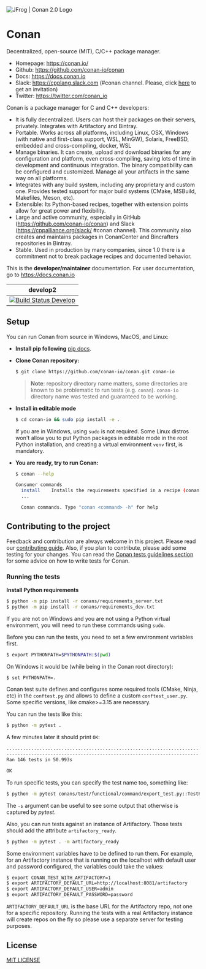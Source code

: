<picture>
  <!-- These are also used for https://github.com/conan-io/.github/blob/main/profile/README.md -->
  <source media="(prefers-color-scheme: dark)" srcset="https://raw.githubusercontent.com/conan-io/conan/develop2/.github/conan2-logo-for-dark.svg">
  <source media="(prefers-color-scheme: light)" srcset="https://raw.githubusercontent.com/conan-io/conan/develop2/.github/conan2-logo-for-light.svg">
  <img alt="JFrog | Conan 2.0 Logo" src="https://raw.githubusercontent.com/conan-io/conan/develop2/.github/conan2-logo-with-bg.svg">
</picture>

# Conan

Decentralized, open-source (MIT), C/C++ package manager.

- Homepage: https://conan.io/
- Github: https://github.com/conan-io/conan
- Docs: https://docs.conan.io
- Slack: https://cpplang.slack.com (#conan channel. Please, click [here](https://join.slack.com/t/cpplang/shared_invite/zt-1snzdn6rp-rOUxF3166oz1_11Tr5H~xg) to get an invitation)
- Twitter: https://twitter.com/conan_io


Conan is a package manager for C and C++ developers:

- It is fully decentralized. Users can host their packages on their servers, privately. Integrates with Artifactory and Bintray.
- Portable. Works across all platforms, including Linux, OSX, Windows (with native and first-class support, WSL, MinGW),
  Solaris, FreeBSD, embedded and cross-compiling, docker, WSL
- Manage binaries. It can create, upload and download binaries for any configuration and platform,
  even cross-compiling, saving lots of time in development and continuous integration. The binary compatibility can be configured
  and customized. Manage all your artifacts in the same way on all platforms.
- Integrates with any build system, including any proprietary and custom one. Provides tested support for major build systems
  (CMake, MSBuild, Makefiles, Meson, etc).
- Extensible: Its Python-based recipes, together with extension points allow for great power and flexibility.
- Large and active community, especially in GitHub (https://github.com/conan-io/conan) and Slack (https://cppalliance.org/slack/ #conan channel).
  This community also creates and maintains packages in ConanCenter and Bincrafters repositories in Bintray.
- Stable. Used in production by many companies, since 1.0 there is a commitment not to break package recipes and documented behavior.


This is the **developer/maintainer** documentation. For user documentation, go to https://docs.conan.io


| **develop2**            |
|-------------------------|
| [![Build Status Develop](https://ci.conan.io/buildStatus/icon?job=ConanTestSuite/develop)](https://ci.conan.io/blue/organizations/jenkins/ConanTestSuitev2/activity)  |



## Setup

You can run Conan from source in Windows, MacOS, and Linux:

- **Install pip following** [pip docs](https://pip.pypa.io/en/stable/installation/).

- **Clone Conan repository:**

  ```bash
  $ git clone https://github.com/conan-io/conan.git conan-io
  ```

  > **Note**: repository directory name matters, some directories are known to be problematic to run tests (e.g. `conan`). `conan-io` directory name was tested and guaranteed to be working.

- **Install in editable mode**

  ```bash
  $ cd conan-io && sudo pip install -e .
  ```

  If you are in Windows, using ``sudo`` is not required. Some Linux distros won't allow you to put Python packages in editable mode in the root Python installation, and creating a virtual environment ``venv`` first, is mandatory.

- **You are ready, try to run Conan:**

  ```bash
  $ conan --help

  Consumer commands
    install    Installs the requirements specified in a recipe (conanfile.py or conanfile.txt).
    ...

    Conan commands. Type "conan <command> -h" for help
  ```

## Contributing to the project


Feedback and contribution are always welcome in this project.
Please read our [contributing guide](https://github.com/conan-io/conan/blob/develop/.github/CONTRIBUTING.md).
Also, if you plan to contribute, please add some testing for your changes. You can read the [Conan
tests guidelines section](https://github.com/conan-io/conan/blob/develop/conans/test/README.md) for
some advice on how to write tests for Conan.

### Running the tests


**Install Python requirements**

```bash
$ python -m pip install -r conans/requirements_server.txt
$ python -m pip install -r conans/requirements_dev.txt
```

If you are not on Windows and you are not using a Python virtual environment, you will need to run these
commands using `sudo`.

Before you can run the tests, you need to set a few environment variables first.

```bash
$ export PYTHONPATH=$PYTHONPATH:$(pwd)
```

On Windows it would be (while being in the Conan root directory):

```bash
$ set PYTHONPATH=.
```

Conan test suite defines and configures some required tools (CMake, Ninja, etc) in the
``conftest.py`` and allows to define a custom ``conftest_user.py``.
Some specific versions, like cmake>=3.15 are necessary.


You can run the tests like this:

```bash
$ python -m pytest .
```

A few minutes later it should print ``OK``:

```bash
............................................................................................
----------------------------------------------------------------------
Ran 146 tests in 50.993s

OK
```

To run specific tests, you can specify the test name too, something like:

```bash
$ python -m pytest conans/test/functional/command/export_test.py::TestRevisionModeSCM::test_revision_mode_scm -s
```

The `-s` argument can be useful to see some output that otherwise is captured by *pytest*.

Also, you can run tests against an instance of Artifactory. Those tests should add the attribute
`artifactory_ready`.

```bash
$ python -m pytest . -m artifactory_ready
```

Some environment variables have to be defined to run them. For example, for an
Artifactory instance that is running on the localhost with default user and password configured, the
variables could take the values:

```bash
$ export CONAN_TEST_WITH_ARTIFACTORY=1
$ export ARTIFACTORY_DEFAULT_URL=http://localhost:8081/artifactory
$ export ARTIFACTORY_DEFAULT_USER=admin
$ export ARTIFACTORY_DEFAULT_PASSWORD=password
```

`ARTIFACTORY_DEFAULT_URL` is the base URL for the Artifactory repo, not one for a specific
repository. Running the tests with a real Artifactory instance will create repos on the fly so please
use a separate server for testing purposes.

## License

[MIT LICENSE](LICENSE.md)
